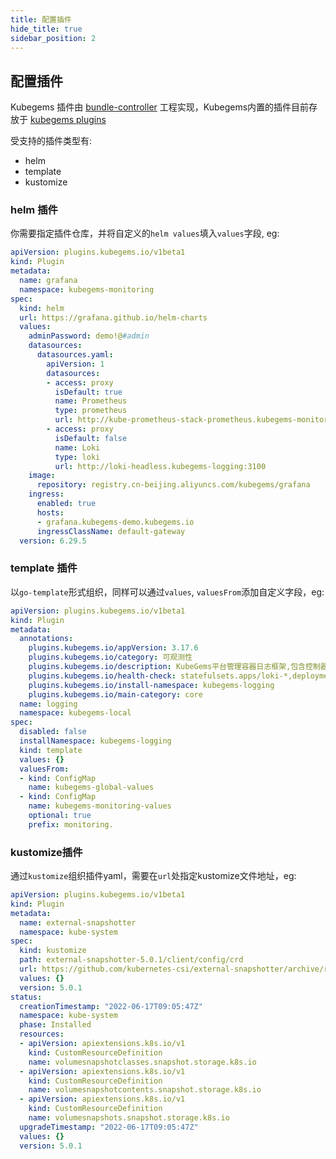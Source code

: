 ```yaml
---
title: 配置插件
hide_title: true
sidebar_position: 2
---
```


## 配置插件

Kubegems 插件由 [bundle-controller](https://github.com/kubegems/bundle-controller) 工程实现，Kubegems内置的插件目前存放于 [kubegems plugins](https://github.com/kubegems/kubegems/tree/main/deploy/plugins)

受支持的插件类型有:
- helm
- template
- kustomize

### helm 插件

你需要指定插件仓库，并将自定义的`helm values`填入`values`字段, eg:
```yaml
apiVersion: plugins.kubegems.io/v1beta1
kind: Plugin
metadata:
  name: grafana
  namespace: kubegems-monitoring
spec:
  kind: helm
  url: https://grafana.github.io/helm-charts
  values:
    adminPassword: demo!@#admin
    datasources:
      datasources.yaml:
        apiVersion: 1
        datasources:
        - access: proxy
          isDefault: true
          name: Prometheus
          type: prometheus
          url: http://kube-prometheus-stack-prometheus.kubegems-monitoring:9090
        - access: proxy
          isDefault: false
          name: Loki
          type: loki
          url: http://loki-headless.kubegems-logging:3100
    image:
      repository: registry.cn-beijing.aliyuncs.com/kubegems/grafana
    ingress:
      enabled: true
      hosts:
      - grafana.kubegems-demo.kubegems.io
      ingressClassName: default-gateway
  version: 6.29.5
```

### template 插件

以`go-template`形式组织，同样可以通过`values`, `valuesFrom`添加自定义字段，eg:
```yaml
apiVersion: plugins.kubegems.io/v1beta1
kind: Plugin
metadata:
  annotations:
    plugins.kubegems.io/appVersion: 3.17.6
    plugins.kubegems.io/category: 可观测性
    plugins.kubegems.io/description: KubeGems平台管理容器日志框架,包含控制器、Loki Stack等服务
    plugins.kubegems.io/health-check: statefulsets.apps/loki-*,deployments.apps/logging-*
    plugins.kubegems.io/install-namespace: kubegems-logging
    plugins.kubegems.io/main-category: core
  name: logging
  namespace: kubegems-local
spec:
  disabled: false
  installNamespace: kubegems-logging
  kind: template
  values: {}
  valuesFrom:
  - kind: ConfigMap
    name: kubegems-global-values
  - kind: ConfigMap
    name: kubegems-monitoring-values
    optional: true
    prefix: monitoring.
```    

### kustomize插件
通过`kustomize`组织插件yaml，需要在`url`处指定kustomize文件地址，eg:
```yaml
apiVersion: plugins.kubegems.io/v1beta1
kind: Plugin
metadata:
  name: external-snapshotter
  namespace: kube-system
spec:
  kind: kustomize
  path: external-snapshotter-5.0.1/client/config/crd
  url: https://github.com/kubernetes-csi/external-snapshotter/archive/refs/tags/v5.0.1.tar.gz
  values: {}
  version: 5.0.1
status:
  creationTimestamp: "2022-06-17T09:05:47Z"
  namespace: kube-system
  phase: Installed
  resources:
  - apiVersion: apiextensions.k8s.io/v1
    kind: CustomResourceDefinition
    name: volumesnapshotclasses.snapshot.storage.k8s.io
  - apiVersion: apiextensions.k8s.io/v1
    kind: CustomResourceDefinition
    name: volumesnapshotcontents.snapshot.storage.k8s.io
  - apiVersion: apiextensions.k8s.io/v1
    kind: CustomResourceDefinition
    name: volumesnapshots.snapshot.storage.k8s.io
  upgradeTimestamp: "2022-06-17T09:05:47Z"
  values: {}
  version: 5.0.1
```  